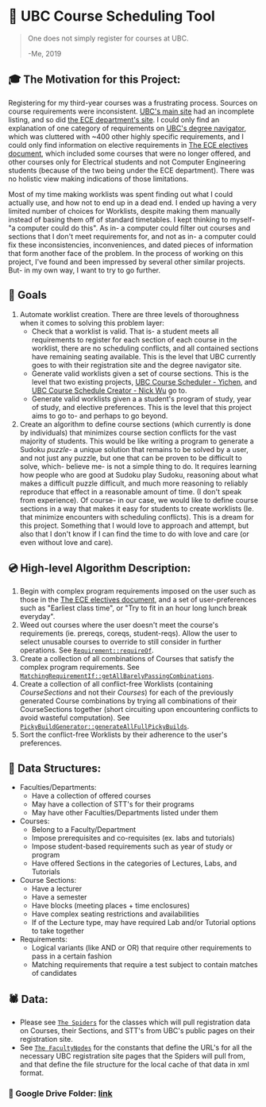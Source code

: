 # :date: UBC Course Scheduling Tool

> One does not simply register for courses at UBC.
>
> -Me, 2019



## :mortar_board: The Motivation for this Project:

Registering for my third-year courses was a frustrating process. Sources on course requirements were inconsistent. [UBC's main site](https://you.ubc.ca/ubc_programs/computer-engineering/) had an incomplete listing, and so did [the ECE department's site](https://www.ece.ubc.ca/academic-programs/undergraduate/programs/computer-engineering-program). I could only find an explanation of one category of requirements on [UBC's degree navigator](https://degree-navigator.as.it.ubc.ca "link broken"), which was cluttered with ~400 other highly specific requirements, and I could only find information on elective requirements in [The ECE electives document](https://www.ece.ubc.ca/sites/default/files/CPEN%20-%202018%20May.pdf), which included some courses that were no longer offered, and other courses only for Electrical students and not Computer Engineering students (because of the two being under the ECE department). There was no holistic view making indications of those limitations.

Most of my time making worklists was spent finding out what I could actually use, and how not to end up in a dead end. I ended up having a very limited number of choices for Worklists, despite making them manually instead of basing them off of standard timetables. I kept thinking to myself- "a computer could do this". As in- a computer could filter out courses and sections that I don't meet requirements for, and not as in- a computer could fix these inconsistencies, inconveniences, and dated pieces of information that form another face of the problem. In the process of working on this project, I've found and been impressed by several other similar projects. But- in my own way, I want to try to go further.



## :mount_fuji: Goals

1. Automate worklist creation. There are three levels of thoroughness when it comes to solving this problem layer:
   - Check that a worklist is valid. That is- a student meets all requirements to register for each section of each course in the worklist, there are no scheduling conflicts, and all contained sections have remaining seating available. This is the level that UBC currently goes to with their registration site and the degree navigator site.
   - Generate valid worklists given a set of course sections. This is the level that two existing projects, [UBC Course Scheduler - Yichen](https://github.com/Schemetrical/UBCScheduler), and [UBC Course Schedule Creator - Nick Wu](https://github.com/smart-cs) go to.
   - Generate valid worklists given a a student's program of study, year of study, and elective preferences. This is the level that this project aims to go to- and perhaps to go beyond.
1. Create an algorithm to define course sections (which currently is done by individuals) that minimizes course section conflicts for the vast majority of students. This would be like writing a program to generate a Sudoku *puzzle*- a unique solution that remains to be solved by a user, and not just any puzzle, but one that can be proven to be difficult to solve, which- believe me- is not a simple thing to do. It requires learning how people who are good at Sudoku play Sudoku, reasoning about what makes a difficult puzzle difficult, and much more reasoning to reliably reproduce that effect in a reasonable amount of time. (I don't speak from experience). Of course- in our case, we would like to define course sections in a way that makes it easy for students to create worklists (Ie. that minimize encounters with scheduling conflicts). This is a dream for this project. Something that I would love to approach and attempt, but also that I don't know if I can find the time to do with love and care (or even without love and care).



## :cd: High-level Algorithm Description:

1. Begin with complex program requirements imposed on the user such as those in the [The ECE electives document](https://www.ece.ubc.ca/sites/default/files/CPEN%20-%202018%20May.pdf), and a set of user-preferences such as "Earliest class time", or "Try to fit in an hour long lunch break everyday".
1. Weed out courses where the user doesn't meet the course's requirements (ie. prereqs, coreqs, student-reqs). Allow the user to select unusable courses to override to still consider in further operations. See [`Requirement::requireOf`](ucst-utils/src/main/java/com/dvf/ucst/utils/requirement/Requirement.java).
1. Create a collection of all combinations of Courses that satisfy the complex program requirements. See [`MatchingRequirementIf::getAllBarelyPassingCombinations`](ucst-utils/src/main/java/com/dvf/ucst/utils/requirement/matching/MatchingRequirementIf.java).
1. Create a collection of all conflict-free Worklists (containing *CourseSections* and not their *Courses*) for each of the previously generated Course combinations by trying all combinations of their CourseSections together (short circuiting upon encountering conflicts to avoid wasteful computation). See [`PickyBuildGenerator::generateAllFullPickyBuilds`](ucst-utils/src/main/java/com/dvf/ucst/utils/pickybuild/PickyBuildGenerator.java).
1. Sort the conflict-free Worklists by their adherence to the user's preferences.

## :monkey: Data Structures:
- Faculties/Departments:
  - Have a collection of offered courses
  - May have a collection of STT's for their programs
  - May have other Faculties/Departments listed under them
- Courses:
  - Belong to a Faculty/Department
  - Impose prerequisites and co-requisites (ex. labs and tutorials)
  - Impose student-based requirements such as year of study or program
  - Have offered Sections in the categories of Lectures, Labs, and Tutorials
- Course Sections:
  - Have a lecturer
  - Have a semester
  - Have blocks (meeting places + time enclosures)
  - Have complex seating restrictions and availabilities
  - If of the Lecture type, may have required Lab and/or Tutorial options to take together
- Requirements:
  - Logical variants (like AND or OR) that require other requirements to pass in a certain fashion
  - Matching requirements that require a test subject to contain matches of candidates



## :spider: Data:
- Please see [`The Spiders`](ucst-core/src/main/java/com/dvf/ucst/core/spider/Spider.java) for the classes which will pull registration data on Courses, their Sections, and STT's from UBC's public pages on their registration site.
- See [`The FacultyNodes`](ucst-core/src/main/java/com/dvf/ucst/core/faculties) for the constants that define the URL's for all the necessary UBC registration site pages that the Spiders will pull from, and that define the file structure for the local cache of that data in xml format.



### :file_folder: Google Drive Folder: [link](https://drive.google.com/drive/folders/1BmgHv7Mdu5VeI8_ZaramyXntM39VEjx8 "open for collaborators")
